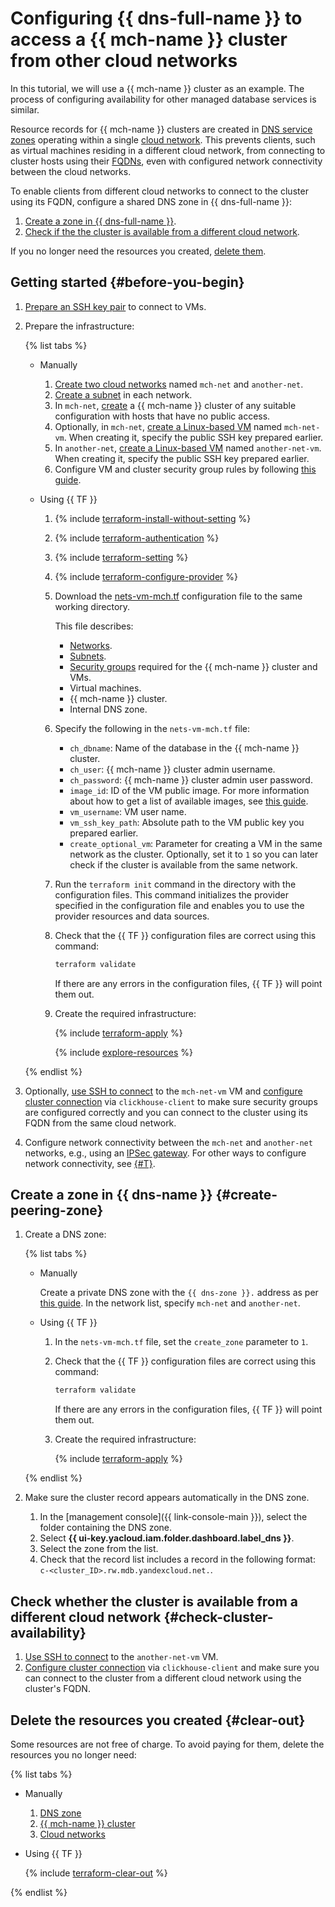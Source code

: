 # Configuring {{ dns-full-name }} to access a {{ mch-name }} cluster from other cloud networks


In this tutorial, we will use a {{ mch-name }} cluster as an example. The process of configuring availability for other managed database services is similar.

Resource records for {{ mch-name }} clusters are created in [DNS service zones](../../../dns/concepts/dns-zone.md#service-zones) operating within a single [cloud network](../../../vpc/concepts/network.md#network). This prevents clients, such as virtual machines residing in a different cloud network, from connecting to cluster hosts using their [FQDNs](../../../managed-clickhouse/concepts/network.md#hostname), even with configured network connectivity between the cloud networks.

To enable clients from different cloud networks to connect to the cluster using its FQDN, configure a shared DNS zone in {{ dns-full-name }}:

1. [Create a zone in {{ dns-full-name }}](#create-peering-zone).
1. [Check if the the cluster is available from a different cloud network](#check-cluster-availability).

If you no longer need the resources you created, [delete them](#clear-out).

## Getting started {#before-you-begin}

1. [Prepare an SSH key pair](../../../compute/operations/vm-connect/ssh.md#creating-ssh-keys) to connect to VMs.
1. Prepare the infrastructure:

    {% list tabs %}

    - Manually

        1. [Create two cloud networks](../../../vpc/operations/network-create.md) named `mch-net` and `another-net`.
        1. [Create a subnet](../../../vpc/operations/subnet-create.md) in each network.
        1. In `mch-net`, [create](../../../managed-clickhouse/operations/cluster-create.md) a {{ mch-name }} cluster of any suitable configuration with hosts that have no public access.
        1. Optionally, in `mch-net`, [create a Linux-based VM](../../../compute/operations/vm-create/create-linux-vm.md) named `mch-net-vm`. When creating it, specify the public SSH key prepared earlier.
        1. In `another-net`, [create a Linux-based VM](../../../compute/operations/vm-create/create-linux-vm.md) named `another-net-vm`. When creating it, specify the public SSH key prepared earlier.
        1. Configure VM and cluster security group rules by following [this guide](../../../managed-clickhouse/operations/connect/index.md#configuring-security-groups).

    - Using {{ TF }}

        1. {% include [terraform-install-without-setting](../../../_includes/mdb/terraform/install-without-setting.md) %}
        1. {% include [terraform-authentication](../../../_includes/mdb/terraform/authentication.md) %}
        1. {% include [terraform-setting](../../../_includes/mdb/terraform/setting.md) %}
        1. {% include [terraform-configure-provider](../../../_includes/mdb/terraform/configure-provider.md) %}

        1. Download the [nets-vm-mch.tf](https://github.com/yandex-cloud-examples/yc-dns-for-managed-clickhouse/blob/main/nets-vm-mch.tf) configuration file to the same working directory.

            This file describes:

            * [Networks](../../../vpc/concepts/network.md#network).
            * [Subnets](../../../vpc/concepts/network.md#subnet).
            * [Security groups](../../../vpc/concepts/security-groups.md) required for the {{ mch-name }} cluster and VMs.
            * Virtual machines.
            * {{ mch-name }} cluster.
            * Internal DNS zone.

        1. Specify the following in the `nets-vm-mch.tf` file:

            * `ch_dbname`: Name of the database in the {{ mch-name }} cluster.
            * `ch_user`: {{ mch-name }} cluster admin username.
            * `ch_password`: {{ mch-name }} cluster admin user password.
            * `image_id`: ID of the VM public image. For more information about how to get a list of available images, see [this guide](../../../compute/operations/images-with-pre-installed-software/get-list.md).
            * `vm_username`: VM user name.
            * `vm_ssh_key_path`: Absolute path to the VM public key you prepared earlier.
            * `create_optional_vm`: Parameter for creating a VM in the same network as the cluster. Optionally, set it to `1` so you can later check if the cluster is available from the same network.

        1. Run the `terraform init` command in the directory with the configuration files. This command initializes the provider specified in the configuration file and enables you to use the provider resources and data sources.
        1. Check that the {{ TF }} configuration files are correct using this command:

            ```bash
            terraform validate
            ```

            If there are any errors in the configuration files, {{ TF }} will point them out.

        1. Create the required infrastructure:

            {% include [terraform-apply](../../../_includes/mdb/terraform/apply.md) %}

            {% include [explore-resources](../../../_includes/mdb/terraform/explore-resources.md) %}

    {% endlist %}

1. Optionally, [use SSH to connect](../../../compute/operations/vm-connect/ssh.md#vm-connect) to the `mch-net-vm` VM and [configure cluster connection](../../../managed-clickhouse/operations/connect/clients.md) via `clickhouse-client` to make sure security groups are configured correctly and you can connect to the cluster using its FQDN from the same cloud network.
1. Configure network connectivity between the `mch-net` and `another-net` networks, e.g., using an [IPSec gateway](../../../tutorials/routing/ipsec/index.md). For other ways to configure network connectivity, see [{#T}](../../../tutorials/routing/index.md).

## Create a zone in {{ dns-name }} {#create-peering-zone}

1. Create a DNS zone:

    {% list tabs %}

    - Manually

        Create a private DNS zone with the `{{ dns-zone }}.` address as per [this guide](../../../dns/operations/zone-create-private.md). In the network list, specify `mch-net` and `another-net`.

    - Using {{ TF }}

        1. In the `nets-vm-mch.tf` file, set the `create_zone` parameter to `1`.

        1. Check that the {{ TF }} configuration files are correct using this command:

            ```bash
            terraform validate
            ```

            If there are any errors in the configuration files, {{ TF }} will point them out.

        1. Create the required infrastructure:

            {% include [terraform-apply](../../../_includes/mdb/terraform/apply.md) %}

    {% endlist %}

1. Make sure the cluster record appears automatically in the DNS zone.

    1. In the [management console]({{ link-console-main }}), select the folder containing the DNS zone.
    1. Select **{{ ui-key.yacloud.iam.folder.dashboard.label_dns }}**.
    1. Select the zone from the list.
    1. Check that the record list includes a record in the following format: `c-<cluster_ID>.rw.mdb.yandexcloud.net.`.

## Check whether the cluster is available from a different cloud network {#check-cluster-availability}

1. [Use SSH to connect](../../../compute/operations/vm-connect/ssh.md#vm-connect) to the `another-net-vm` VM.
1. [Configure cluster connection](../../../managed-clickhouse/operations/connect/clients.md) via `clickhouse-client` and make sure you can connect to the cluster from a different cloud network using the cluster's FQDN.

## Delete the resources you created {#clear-out}

Some resources are not free of charge. To avoid paying for them, delete the resources you no longer need:

{% list tabs %}

- Manually

    1. [DNS zone](../../../dns/operations/zone-delete.md)
    1. [{{ mch-name }} cluster](../../../managed-clickhouse/operations/cluster-delete.md)
    1. [Cloud networks](../../../vpc/operations/network-delete.md)

- Using {{ TF }}

    {% include [terraform-clear-out](../../../_includes/mdb/terraform/clear-out.md) %}

{% endlist %}
